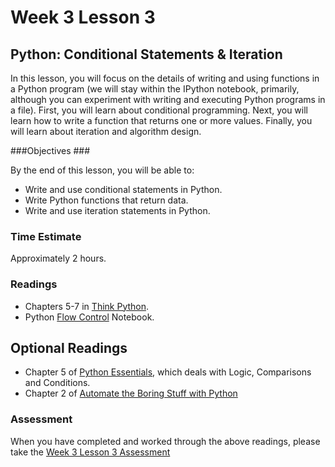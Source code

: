 # Week 3 Lesson 3 #
## Python: Conditional Statements & Iteration ##

In this lesson, you will focus on the details of writing and using
functions in a Python program (we will stay within the IPython notebook,
primarily, although you can experiment with writing and executing Python
programs in a file). First, you will learn about conditional
programming. Next, you will learn how to write a function that returns
one or more values. Finally, you will learn about iteration and
algorithm design. 

###Objectives ###

By the end of this lesson, you will be able to:

- Write and use conditional statements in Python.
- Write Python functions that return data.
- Write and use iteration statements in Python.

### Time Estimate ###

Approximately 2 hours.

### Readings ####

- Chapters 5-7 in [Think Python](http://greenteapress.com/thinkpython2/html/index.html).
- Python [Flow Control](notebooks/flowcontrolpy.ipynb) Notebook.

## Optional Readings ##

- Chapter 5 of [Python Essentials](http://proquest.safaribooksonline.com.proxy2.library.illinois.edu/book/programming/python/9781784390341/python-essentials/ch05_html#X2ludGVybmFsX0h0bWxWaWV3P3htbGlkPTk3ODE3ODQzOTAzNDElMkZjaDA1X2h0bWwmcXVlcnk9Y29uZGl0aW9uYWwlMjBzdGF0ZW1lbnRz), which deals with Logic, Comparisons and Conditions.
- Chapter 2 of [Automate the Boring Stuff with Python](http://proquest.safaribooksonline.com.proxy2.library.illinois.edu/book/programming/python/9781457189906)
 
### Assessment ###

When you have completed and worked through the above readings, please take the [Week 3 Lesson 3 Assessment][la]

[la]: http://learn.illinois.edu/mod/quiz/
